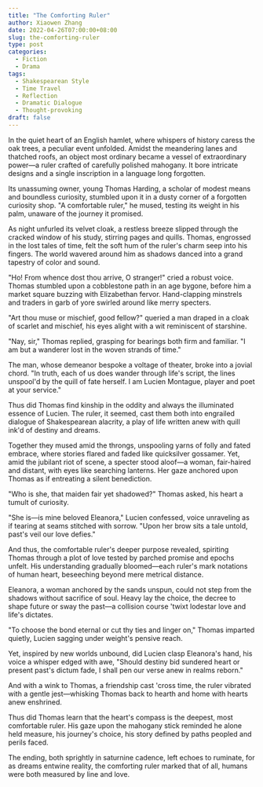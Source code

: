 ```yaml
---
title: "The Comforting Ruler"
author: Xiaowen Zhang
date: 2022-04-26T07:00:00+08:00
slug: the-comforting-ruler
type: post
categories:
  - Fiction
  - Drama
tags:
  - Shakespearean Style
  - Time Travel
  - Reflection
  - Dramatic Dialogue
  - Thought-provoking
draft: false
---
```


In the quiet heart of an English hamlet, where whispers of history caress the oak trees, a peculiar event unfolded. Amidst the meandering lanes and thatched roofs, an object most ordinary became a vessel of extraordinary power—a ruler crafted of carefully polished mahogany. It bore intricate designs and a single inscription in a language long forgotten.

Its unassuming owner, young Thomas Harding, a scholar of modest means and boundless curiosity, stumbled upon it in a dusty corner of a forgotten curiosity shop. "A comfortable ruler," he mused, testing its weight in his palm, unaware of the journey it promised.

As night unfurled its velvet cloak, a restless breeze slipped through the cracked window of his study, stirring pages and quills. Thomas, engrossed in the lost tales of time, felt the soft hum of the ruler's charm seep into his fingers. The world wavered around him as shadows danced into a grand tapestry of color and sound.

"Ho! From whence dost thou arrive, O stranger!" cried a robust voice. Thomas stumbled upon a cobblestone path in an age bygone, before him a market square buzzing with Elizabethan fervor. Hand-clapping minstrels and traders in garb of yore swirled around like merry specters.

"Art thou muse or mischief, good fellow?" queried a man draped in a cloak of scarlet and mischief, his eyes alight with a wit reminiscent of starshine.

"Nay, sir," Thomas replied, grasping for bearings both firm and familiar. "I am but a wanderer lost in the woven strands of time."

The man, whose demeanor bespoke a voltage of theater, broke into a jovial chord. "In truth, each of us does wander through life's script, the lines unspool'd by the quill of fate herself. I am Lucien Montague, player and poet at your service."

Thus did Thomas find kinship in the oddity and always the illuminated essence of Lucien. The ruler, it seemed, cast them both into engrailed dialogue of Shakespearean alacrity, a play of life written anew with quill ink'd of destiny and dreams.

Together they mused amid the throngs, unspooling yarns of folly and fated embrace, where stories flared and faded like quicksilver gossamer. Yet, amid the jubilant riot of scene, a specter stood aloof—a woman, fair-haired and distant, with eyes like searching lanterns. Her gaze anchored upon Thomas as if entreating a silent benediction.

"Who is she, that maiden fair yet shadowed?" Thomas asked, his heart a tumult of curiosity.

"She is—is mine beloved Eleanora," Lucien confessed, voice unraveling as if tearing at seams stitched with sorrow. "Upon her brow sits a tale untold, past's veil our love defies."

And thus, the comfortable ruler's deeper purpose revealed, spiriting Thomas through a plot of love tested by parched promise and epochs unfelt. His understanding gradually bloomed—each ruler's mark notations of human heart, beseeching beyond mere metrical distance.

Eleanora, a woman anchored by the sands unspun, could not step from the shadows without sacrifice of soul. Heavy lay the choice, the decree to shape future or sway the past—a collision course 'twixt lodestar love and life's dictates.

"To choose the bond eternal or cut thy ties and linger on," Thomas imparted quietly, Lucien sagging under weight's pensive reach.

Yet, inspired by new worlds unbound, did Lucien clasp Eleanora's hand, his voice a whisper edged with awe, "Should destiny bid sundered heart or present past's dictum fade, I shall pen our verse anew in realms reborn."

And with a wink to Thomas, a friendship cast 'cross time, the ruler vibrated with a gentle jest—whisking Thomas back to hearth and home with hearts anew enshrined.

Thus did Thomas learn that the heart's compass is the deepest, most comfortable ruler. His gaze upon the mahogany stick reminded he alone held measure, his journey's choice, his story defined by paths peopled and perils faced.

The ending, both sprightly in saturnine cadence, left echoes to ruminate, for as dreams entwine reality, the comforting ruler marked that of all, humans were both measured by line and love.